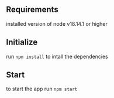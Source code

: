 ## Requirements

installed version of node v18.14.1 or higher

## Initialize

run `npm install` to intall the dependencies

## Start

to start the app run `npm start`
